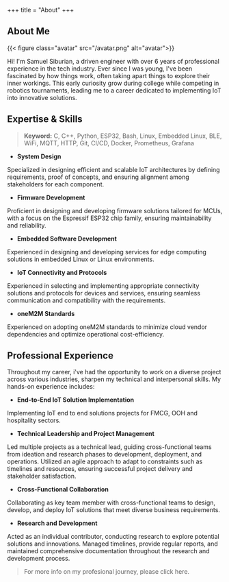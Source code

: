 +++
title = "About"
+++

## About Me

{{< figure class="avatar" src="/avatar.png" alt="avatar">}}

Hi! I'm Samuel Siburian, a driven engineer with over 6 years of professional experience in the tech industry. Ever since I was young, I've been fascinated by how things work, often taking apart things to explore their inner workings. This early curiosity grow during college while competing in robotics tournaments, leading me to a career dedicated to implementing IoT into innovative solutions.

## Expertise & Skills

> **Keyword:** C, C++, Python, ESP32, Bash, Linux, Embedded Linux, BLE, WiFi, MQTT, HTTP, Git, CI/CD, Docker, Prometheus, Grafana  

- **System Design**

Specialized in designing efficient and scalable IoT architectures by defining requirements, proof of concepts, and ensuring alignment among stakeholders for each component.

- **Firmware Development**

Proficient in designing and developing firmware solutions tailored for MCUs, with a focus on the Espressif ESP32 chip family, ensuring maintainability and reliability.

- **Embedded Software Development**

Experienced in designing and developing services for edge computing solutions in embedded Linux or Linux environments.

- **IoT Connectivity and Protocols**

Experienced in selecting and implementing appropriate connectivity solutions and protocols for devices and services, ensuring seamless communication and compatibility with the requirements.

- **oneM2M Standards** 

Experienced on adopting oneM2M standards to minimize cloud vendor dependencies and optimize operational cost-efficiency.

## Professional Experience

Throughout my career, i've had the opportunity to work on a diverse project across various industries, sharpen my technical and interpersonal skills. My hands-on experience includes:

- **End-to-End IoT Solution Implementation**

Implementing IoT end to end solutions projects for FMCG, OOH and hospitality sectors.

- **Technical Leadership and Project Management** 

Led multiple projects as a technical lead, guiding cross-functional teams from ideation and research phases to development, deployment, and operations. Utilized an agile approach to adapt to constraints such as timelines and resources, ensuring successful project delivery and stakeholder satisfaction.

- **Cross-Functional Collaboration**

Collaborating as key team member with cross-functional teams to design, develop, and deploy IoT solutions that meet diverse business requirements.

- **Research and Development** 

Acted as an individual contributor, conducting research to explore potential solutions and innovations. Managed timelines, provide regular reports, and maintained comprehensive documentation throughout the research and development process.

> For more info on my profesional journey, please click here.

